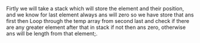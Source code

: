 Firtly we will take a stack which will store the element and their position, and we know for last element always ans will zero so we have store that ans first then
Loop through the temp array from second last and check if there are any greater element after that in stack if not then ans zero, otherwise ans will be length from that element;.